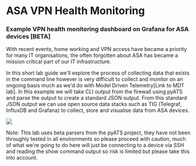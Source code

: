 # ASA VPN Health Monitoring 
### Example VPN health monitoring dashboard on Grafana for ASA devices [BETA]

With recent events, home working and VPN access have became a priority for many IT organisations, the often forgotten about ASA has became a mission critical part of our IT infrastructure.

In this short lab guide we'll explore the process of collecting data that exists in the command line however is very difficult to collect and monitor on an ongoing basis much as we'd do with Model Driven Telemetry[Link to MDT lab]. In this example we will take CLI output from the firewall using pyATS and parse the output to create a standard JSON output. From this standard JSON output we can use open source data stacks such as TIG (Telegraf, InfluxDB and Grafana) to collect, store and visualise data from ASA devices.

![](./image/dashboard.png)

Note: This lab uses beta parsers from the pyATS project, they have not been throughly tested in all environments so please proceed with caution, much of what we're going to do here will just be connecting to a device via SSH and reading the show command output so risk is limited but please take this into account.
